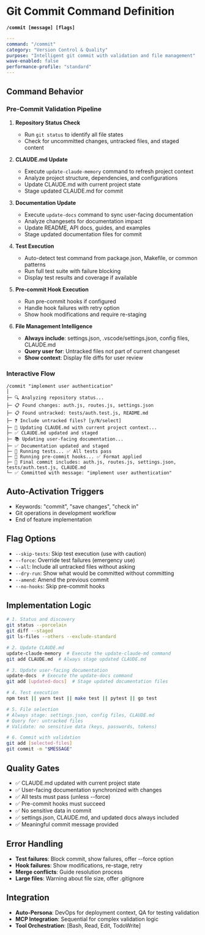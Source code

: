 # Git Commit Command Definition

**`/commit [message] [flags]`**
```yaml
---
command: "/commit"
category: "Version Control & Quality"
purpose: "Intelligent git commit with validation and file management"
wave-enabled: false
performance-profile: "standard"
---
```

## Command Behavior

### Pre-Commit Validation Pipeline
1. **Repository Status Check**
   - Run `git status` to identify all file states
   - Check for uncommitted changes, untracked files, and staged content

2. **CLAUDE.md Update**
   - Execute `update-claude-memory` command to refresh project context
   - Analyze project structure, dependencies, and configurations
   - Update CLAUDE.md with current project state
   - Stage updated CLAUDE.md for commit

3. **Documentation Update**
   - Execute `update-docs` command to sync user-facing documentation
   - Analyze changesets for documentation impact
   - Update README, API docs, guides, and examples
   - Stage updated documentation files for commit

4. **Test Execution**
   - Auto-detect test command from package.json, Makefile, or common patterns
   - Run full test suite with failure blocking
   - Display test results and coverage if available

5. **Pre-commit Hook Execution**
   - Run pre-commit hooks if configured
   - Handle hook failures with retry option
   - Show hook modifications and require re-staging

6. **File Management Intelligence**
   - **Always include**: settings.json, .vscode/settings.json, config files, CLAUDE.md
   - **Query user for**: Untracked files not part of current changeset
   - **Show context**: Display file diffs for user review

### Interactive Flow
```
/commit "implement user authentication"
│
├─ 🔍 Analyzing repository status...
├─ 📋 Found changes: auth.js, routes.js, settings.json
├─ 📋 Found untracked: tests/auth.test.js, README.md
├─ ❓ Include untracked files? [y/N/select]
├─ 📝 Updating CLAUDE.md with current project context...
├─ ✅ CLAUDE.md updated and staged
├─ 📚 Updating user-facing documentation...
├─ ✅ Documentation updated and staged
├─ 🧪 Running tests... ✅ All tests pass
├─ 🔧 Running pre-commit hooks... ✅ Format applied
├─ 📝 Final commit includes: auth.js, routes.js, settings.json, tests/auth.test.js, CLAUDE.md
└─ ✅ Committed with message: "implement user authentication"
```

## Auto-Activation Triggers
- Keywords: "commit", "save changes", "check in"
- Git operations in development workflow
- End of feature implementation

## Flag Options
- `--skip-tests`: Skip test execution (use with caution)
- `--force`: Override test failures (emergency use)
- `--all`: Include all untracked files without asking
- `--dry-run`: Show what would be committed without committing
- `--amend`: Amend the previous commit
- `--no-hooks`: Skip pre-commit hooks

## Implementation Logic
```bash
# 1. Status and discovery
git status --porcelain
git diff --staged
git ls-files --others --exclude-standard

# 2. Update CLAUDE.md
update-claude-memory  # Execute the update-claude-md command
git add CLAUDE.md  # Always stage updated CLAUDE.md

# 3. Update user-facing documentation
update-docs  # Execute the update-docs command
git add [updated-docs]  # Stage updated documentation files

# 4. Test execution
npm test || yarn test || make test || pytest || go test

# 5. File selection
# Always stage: settings.json, config files, CLAUDE.md
# Query for: untracked files
# Validate: no sensitive data (keys, passwords, tokens)

# 6. Commit with validation
git add [selected-files]
git commit -m "$MESSAGE"
```

## Quality Gates
- ✅ CLAUDE.md updated with current project state
- ✅ User-facing documentation synchronized with changes
- ✅ All tests must pass (unless --force)
- ✅ Pre-commit hooks must succeed
- ✅ No sensitive data in commit
- ✅ settings.json, CLAUDE.md, and updated docs always included
- ✅ Meaningful commit message provided

## Error Handling
- **Test failures**: Block commit, show failures, offer --force option
- **Hook failures**: Show modifications, re-stage, retry
- **Merge conflicts**: Guide resolution process
- **Large files**: Warning about file size, offer .gitignore

## Integration
- **Auto-Persona**: DevOps for deployment context, QA for testing validation
- **MCP Integration**: Sequential for complex validation logic
- **Tool Orchestration**: [Bash, Read, Edit, TodoWrite]
